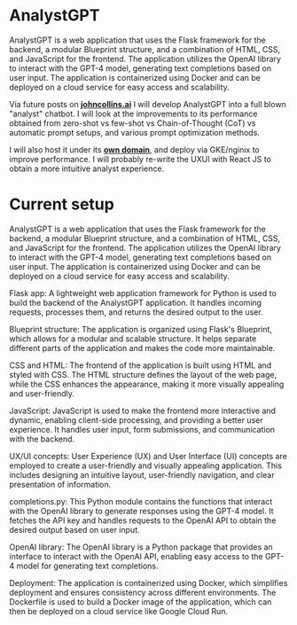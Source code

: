 # AnalystGPT

AnalystGPT is a web application that uses the Flask framework for the backend, a modular Blueprint structure, and a combination of HTML, CSS, and JavaScript for the frontend. The application utilizes the OpenAI library to interact with the GPT-4 model, generating text completions based on user input. The application is containerized using Docker and can be deployed on a cloud service for easy access and scalability.

Via future posts on __[johncollins.ai](https://johncollins.ai/)__ I will develop AnalystGPT into a full blown "analyst" chatbot. I will look at the improvements to its performance obtained from zero-shot vs few-shot vs Chain-of-Thought (CoT) vs automatic prompt setups, and various prompt optimization methods. 

I will also host it under its __[own domain](www.analyst-gpt.com)__, and deploy via GKE/nginix to improve performance.  I will probably re-write the UXUI with React JS to obtain a more intuitive analyst experience.

# Current setup

AnalystGPT is a web application that uses the Flask framework for the backend, a modular Blueprint structure, and a combination of HTML, CSS, and JavaScript for the frontend. The application utilizes the OpenAI library to interact with the GPT-4 model, generating text completions based on user input. The application is containerized using Docker and can be deployed on a cloud service for easy access and scalability.

Flask app: A lightweight web application framework for Python is used to build the backend of the AnalystGPT application. It handles incoming requests, processes them, and returns the desired output to the user.

Blueprint structure: The application is organized using Flask's Blueprint, which allows for a modular and scalable structure. It helps separate different parts of the application and makes the code more maintainable.

CSS and HTML: The frontend of the application is built using HTML and styled with CSS. The HTML structure defines the layout of the web page, while the CSS enhances the appearance, making it more visually appealing and user-friendly.

JavaScript: JavaScript is used to make the frontend more interactive and dynamic, enabling client-side processing, and providing a better user experience. It handles user input, form submissions, and communication with the backend.

UX/UI concepts: User Experience (UX) and User Interface (UI) concepts are employed to create a user-friendly and visually appealing application. This includes designing an intuitive layout, user-friendly navigation, and clear presentation of information.

completions.py: This Python module contains the functions that interact with the OpenAI library to generate responses using the GPT-4 model. It fetches the API key and handles requests to the OpenAI API to obtain the desired output based on user input.

OpenAI library: The OpenAI library is a Python package that provides an interface to interact with the OpenAI API, enabling easy access to the GPT-4 model for generating text completions.

Deployment: The application is containerized using Docker, which simplifies deployment and ensures consistency across different environments. The Dockerfile is used to build a Docker image of the application, which can then be deployed on a cloud service like Google Cloud Run.
